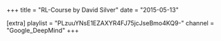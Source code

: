 +++
title = "RL-Course by David Silver"
date = "2015-05-13"

[extra]
playlist = "PLzuuYNsE1EZAXYR4FJ75jcJseBmo4KQ9-"
channel = "Google_DeepMind"
+++